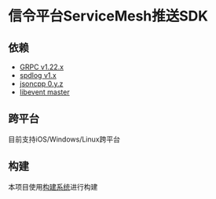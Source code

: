 # 信令平台ServiceMesh推送SDK

## 依赖

- [GRPC  v1.22.x](https://github.com/grpc/grpc/tree/v1.22.x)
- [spdlog  v1.x](https://github.com/gabime/spdlog/tree/v1.x)
- [jsoncpp  0.y.z](https://github.com/open-source-parsers/jsoncpp/tree/0.y.z)
- [libevent master](https://github.com/libevent/libevent.git)


## 跨平台

目前支持iOS/Windows/Linux跨平台

## 构建

本项目使用[构建系统](https://ci.yy.com/jenkins2/view/ios_cross-lib/job/EduPushSDK-ios/ "构建系统")进行构建
